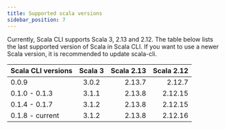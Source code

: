 ```yaml
---
title: Supported scala versions
sidebar_position: 7
---
```


Currently, Scala CLI supports Scala 3, 2.13 and 2.12. The table below lists the last supported version of Scala in Scala CLI. If you want to use a newer Scala version,
it is recommended to update scala-cli.

| Scala CLI versions  |      Scala 3      |  Scala 2.13 | Scala 2.12 |
|---------------------|:-----------------:|------------:|-----------:|
| 0.0.9               |   3.0.2           |    2.13.7   | 2.12.7     |
| 0.1.0 - 0.1.3       |   3.1.1           |    2.13.8   | 2.12.15    |
| 0.1.4 - 0.1.7       |   3.1.2           |    2.13.8   | 2.12.15    |
| 0.1.8 - current     |   3.1.2           |    2.13.8   | 2.12.16    |

